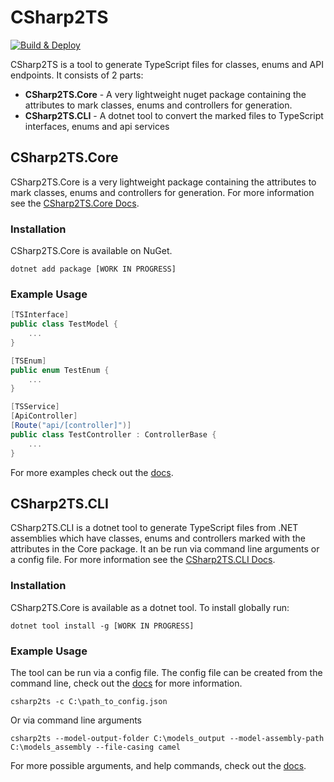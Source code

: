 # CSharp2TS
[![Build & Deploy](https://github.com/ormesam/CSharp2TS/actions/workflows/deploy-package.yml/badge.svg)](https://github.com/ormesam/CSharp2TS/actions/workflows/deploy-package.yml)

CSharp2TS is a tool to generate TypeScript files for classes, enums and API endpoints. It consists of 2 parts:

- **CSharp2TS.Core** - A very lightweight nuget package containing the attributes to mark classes, enums and controllers for generation.
- **CSharp2TS.CLI**    - A dotnet tool to convert the marked files to TypeScript interfaces, enums and api services



## CSharp2TS.Core

CSharp2TS.Core is a very lightweight package containing the attributes to mark classes, enums and controllers for generation. For more information see the [CSharp2TS.Core Docs](CSharp2TS.Core/PACKAGE.md).

### Installation

CSharp2TS.Core is available on NuGet.

```
dotnet add package [WORK IN PROGRESS]
```

### Example Usage

```c#
[TSInterface]
public class TestModel {
    ...
}
```

```c#
[TSEnum]
public enum TestEnum {
    ...
}
```

```c#
[TSService]
[ApiController]
[Route("api/[controller]")]
public class TestController : ControllerBase {
    ...
}
```

For more examples check out the [docs](CSharp2TS.Core/PACKAGE.md).

## CSharp2TS.CLI

CSharp2TS.CLI is a dotnet tool to generate TypeScript files from .NET assemblies which have classes, enums and controllers marked with the attributes in the Core package. It an be run via command line arguments or a config file. For more information see the [CSharp2TS.CLI Docs](CSharp2TS.CLI/PACKAGE.md).

### Installation

CSharp2TS.Core is available as a dotnet tool. To install globally run:

```
dotnet tool install -g [WORK IN PROGRESS]
```

### Example Usage

The tool can be run via a config file. The config file can be created from the command line, check out the [docs](CSharp2TS.CLI/PACKAGE.md) for more information.

```
csharp2ts -c C:\path_to_config.json
```

Or via command line arguments

```
csharp2ts --model-output-folder C:\models_output --model-assembly-path C:\models_assembly --file-casing camel
```

For more possible arguments, and help commands, check out the [docs](CSharp2TS.CLI/PACKAGE.md).
